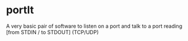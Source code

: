# portlt
A very basic pair of software to listen on a port and talk to a port reading \[from STDIN / to STDOUT\] (TCP/UDP)

